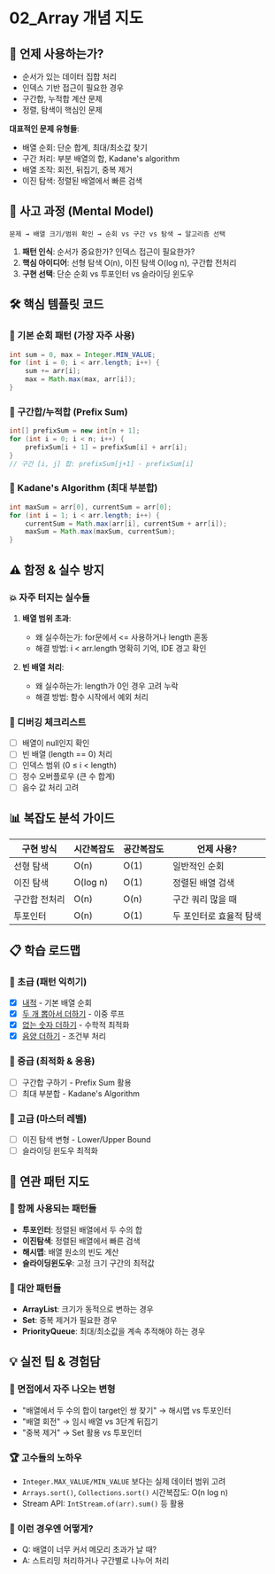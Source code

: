 # 02_Array 개념 지도

## 🎯 언제 사용하는가?
- 순서가 있는 데이터 집합 처리
- 인덱스 기반 접근이 필요한 경우
- 구간합, 누적합 계산 문제
- 정렬, 탐색이 핵심인 문제

**대표적인 문제 유형들**:
- 배열 순회: 단순 합계, 최대/최소값 찾기
- 구간 처리: 부분 배열의 합, Kadane's algorithm
- 배열 조작: 회전, 뒤집기, 중복 제거
- 이진 탐색: 정렬된 배열에서 빠른 검색

## 🧠 사고 과정 (Mental Model)
```
문제 → 배열 크기/범위 확인 → 순회 vs 구간 vs 탐색 → 알고리즘 선택
```

1. **패턴 인식**: 순서가 중요한가? 인덱스 접근이 필요한가?
2. **핵심 아이디어**: 선형 탐색 O(n), 이진 탐색 O(log n), 구간합 전처리
3. **구현 선택**: 단순 순회 vs 투포인터 vs 슬라이딩 윈도우

## 🛠️ 핵심 템플릿 코드

### 🔸 기본 순회 패턴 (가장 자주 사용)
```java
int sum = 0, max = Integer.MIN_VALUE;
for (int i = 0; i < arr.length; i++) {
    sum += arr[i];
    max = Math.max(max, arr[i]);
}
```

### 🔸 구간합/누적합 (Prefix Sum)
```java
int[] prefixSum = new int[n + 1];
for (int i = 0; i < n; i++) {
    prefixSum[i + 1] = prefixSum[i] + arr[i];
}
// 구간 [i, j] 합: prefixSum[j+1] - prefixSum[i]
```

### 🔸 Kadane's Algorithm (최대 부분합)
```java
int maxSum = arr[0], currentSum = arr[0];
for (int i = 1; i < arr.length; i++) {
    currentSum = Math.max(arr[i], currentSum + arr[i]);
    maxSum = Math.max(maxSum, currentSum);
}
```

## ⚠️ 함정 & 실수 방지

### 💥 자주 터지는 실수들
1. **배열 범위 초과**:
   - 왜 실수하는가: for문에서 <= 사용하거나 length 혼동
   - 해결 방법: i < arr.length 명확히 기억, IDE 경고 확인
   
2. **빈 배열 처리**:
   - 왜 실수하는가: length가 0인 경우 고려 누락
   - 해결 방법: 함수 시작에서 예외 처리

### 🎯 디버깅 체크리스트
- [ ] 배열이 null인지 확인
- [ ] 빈 배열 (length == 0) 처리
- [ ] 인덱스 범위 (0 ≤ i < length)
- [ ] 정수 오버플로우 (큰 수 합계)
- [ ] 음수 값 처리 고려

## 📊 복잡도 분석 가이드

| 구현 방식 | 시간복잡도 | 공간복잡도 | 언제 사용? |
|-----------|------------|------------|------------|
| 선형 탐색 | O(n) | O(1) | 일반적인 순회 |
| 이진 탐색 | O(log n) | O(1) | 정렬된 배열 검색 |
| 구간합 전처리 | O(n) | O(n) | 구간 쿼리 많을 때 |
| 투포인터 | O(n) | O(1) | 두 포인터로 효율적 탐색 |

## 📋 학습 로드맵

### 🥉 초급 (패턴 익히기)
- [x] [내적](./notes/dot_product.md) - 기본 배열 순회
- [x] [두 개 뽑아서 더하기](./notes/pick_two_add.md) - 이중 루프
- [x] [없는 숫자 더하기](./notes/missing_numbers_sum.md) - 수학적 최적화
- [x] [음양 더하기](./notes/add_with_signs.md) - 조건부 처리

### 🥈 중급 (최적화 & 응용)  
- [ ] 구간합 구하기 - Prefix Sum 활용
- [ ] 최대 부분합 - Kadane's Algorithm

### 🥇 고급 (마스터 레벨)
- [ ] 이진 탐색 변형 - Lower/Upper Bound
- [ ] 슬라이딩 윈도우 최적화

## 🔗 연관 패턴 지도

### 🤝 함께 사용되는 패턴들
- **투포인터**: 정렬된 배열에서 두 수의 합
- **이진탐색**: 정렬된 배열에서 빠른 검색
- **해시맵**: 배열 원소의 빈도 계산
- **슬라이딩윈도우**: 고정 크기 구간의 최적값

### 🔀 대안 패턴들  
- **ArrayList**: 크기가 동적으로 변하는 경우
- **Set**: 중복 제거가 필요한 경우
- **PriorityQueue**: 최대/최소값을 계속 추적해야 하는 경우

## 💡 실전 팁 & 경험담

### 🎪 면접에서 자주 나오는 변형
- "배열에서 두 수의 합이 target인 쌍 찾기" → 해시맵 vs 투포인터
- "배열 회전" → 임시 배열 vs 3단계 뒤집기
- "중복 제거" → Set 활용 vs 투포인터

### 🏆 고수들의 노하우
- `Integer.MAX_VALUE/MIN_VALUE` 보다는 실제 데이터 범위 고려
- `Arrays.sort()`, `Collections.sort()` 시간복잡도: O(n log n)
- Stream API: `IntStream.of(arr).sum()` 등 활용

### 🤔 이런 경우엔 어떻게?
- Q: 배열이 너무 커서 메모리 초과가 날 때?
- A: 스트리밍 처리하거나 구간별로 나누어 처리
